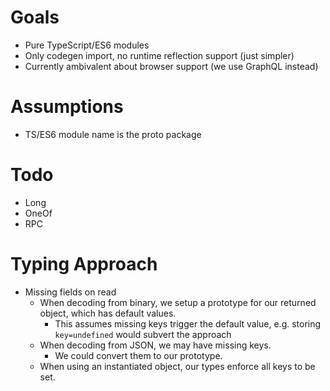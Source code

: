 
Goals
=====

* Pure TypeScript/ES6 modules
* Only codegen import, no runtime reflection support (just simpler)
* Currently ambivalent about browser support (we use GraphQL instead)

Assumptions
===========

* TS/ES6 module name is the proto package

Todo
====

* Long
* OneOf
* RPC

Typing Approach
===============

* Missing fields on read
  * When decoding from binary, we setup a prototype for our returned object, which has default values.
    * This assumes missing keys trigger the default value, e.g. storing `key=undefined` would subvert the approach
  * When decoding from JSON, we may have missing keys.
    * We could convert them to our prototype.
  * When using an instantiated object, our types enforce all keys to be set.

